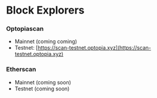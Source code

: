 # Block Explorers

### **Optopiascan**

* Mainnet (coming coming)
* Testnet: [https://scan-testnet.optopia.xyz](https://scan-testnet.optopia.xyz)

### **Etherscan**

* Mainnet (coming soon)
* Testnet (coming soon)
